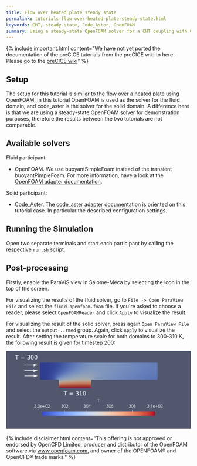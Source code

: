 ```yaml
---
title: Flow over heated plate steady state
permalink: tutorials-flow-over-heated-plate-steady-state.html
keywords: CHT, steady-state, Code_Aster, OpenFOAM
summary: Using a steady-state OpenFOAM solver for a CHT coupling with Code_Aster.
---
```


{% include important.html content="We have not yet ported the documentation of the preCICE tutorials from the preCICE wiki to here. Please go to the [preCICE wiki](https://github.com/precice/precice/wiki#2-getting-started---tutorials)" %}

## Setup

The setup for this tutorial is similar to the [flow over a heated plate](tutorials-flow-over-heated-plate.html) using OpenFOAM. In this tutorial OpenFOAM is used as the solver for the fluid domain, and code_aster is the solver for the solid domain. A difference here is that we are using a steady-state OpenFOAM solver for demonstration purposes, therefore the results between the two tutorials are not comparable.


## Available solvers

Fluid participant:

* OpenFOAM. We use buoyantSimpleFoam instead of the transient buoyantPimpleFoam. For more information, have a look at the [OpenFOAM adapter documentation](adapter-openfoam-overview.html).

Solid participant:

* Code_Aster. The [code_aster adapter documentation](adapter-code_aster.html) is oriented on this tutorial case. In particular the described configuration settings.

## Running the Simulation

Open two separate terminals and start each participant by calling the respective `run.sh` script.

## Post-processing

Firstly, enable the ParaViS view in Salome-Meca by selecting the icon in the top of the screen.

For visualizing the results of the fluid solver, go to `File -> Open ParaView File` and select the `fluid-openfoam.foam` file. If you're asked to choose a reader, please select `OpenFOAMReader` and click `Apply` to visualize the result.

For visualizing the result of the solid solver, press again `Open ParaView File` and select the `output-..rmed` group. Again, click `Apply` to visualize the result. After setting the temperature scale for both domains to 300-310 K, the following result is given for timestep 200:

![post-processing](images/tutorials-flow-over-heated-plate-steady-state-post-processing.png)

{% include disclaimer.html content="This offering is not approved or endorsed by OpenCFD Limited, producer and distributor of the OpenFOAM software via www.openfoam.com, and owner of the OPENFOAM®  and OpenCFD®  trade marks." %}
